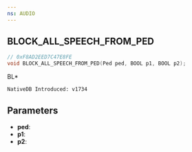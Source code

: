 ```yaml
---
ns: AUDIO
---
```

## BLOCK_​ALL_​SPEECH_​FROM_​PED

```c
// 0xF8AD2EED7C47E8FE
void BLOCK_​ALL_​SPEECH_​FROM_​PED(Ped ped, BOOL p1, BOOL p2);
```

BL*

```
NativeDB Introduced: v1734
```

## Parameters
* **ped**:
* **p1**:
* **p2**:
